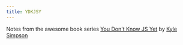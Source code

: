 ```yaml
---
title: YDKJSY
---
```


Notes from the awesome book series [You Don't Know JS Yet](https://github.com/getify/You-Dont-Know-JS) by [Kyle Simpson](https://github.com/getify)